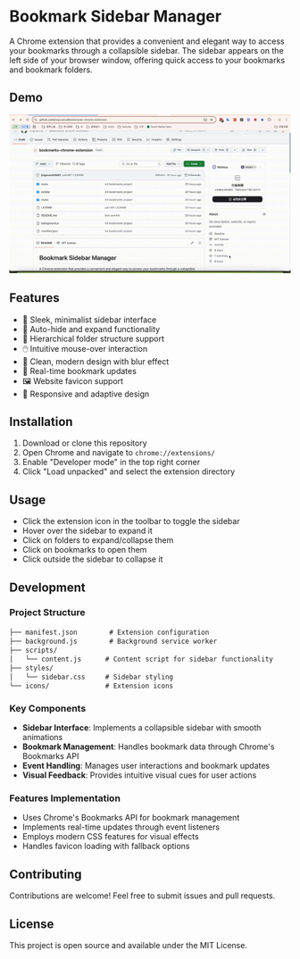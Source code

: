 # Bookmark Sidebar Manager

A Chrome extension that provides a convenient and elegant way to access your bookmarks through a collapsible sidebar. The sidebar appears on the left side of your browser window, offering quick access to your bookmarks and bookmark folders.

## Demo

![Demo](assets/bookmarks.gif)


## Features

- 📌 Sleek, minimalist sidebar interface
- 🔄 Auto-hide and expand functionality
- 📁 Hierarchical folder structure support
- 🖱️ Intuitive mouse-over interaction
- 🎨 Clean, modern design with blur effect
- 🔄 Real-time bookmark updates
- 🖼️ Website favicon support
- 📱 Responsive and adaptive design

## Installation

1. Download or clone this repository
2. Open Chrome and navigate to `chrome://extensions/`
3. Enable "Developer mode" in the top right corner
4. Click "Load unpacked" and select the extension directory

## Usage

- Click the extension icon in the toolbar to toggle the sidebar
- Hover over the sidebar to expand it
- Click on folders to expand/collapse them
- Click on bookmarks to open them
- Click outside the sidebar to collapse it

## Development

### Project Structure

```
├── manifest.json        # Extension configuration
├── background.js        # Background service worker
├── scripts/
│   └── content.js      # Content script for sidebar functionality
├── styles/
│   └── sidebar.css     # Sidebar styling
└── icons/              # Extension icons
```

### Key Components

- **Sidebar Interface**: Implements a collapsible sidebar with smooth animations
- **Bookmark Management**: Handles bookmark data through Chrome's Bookmarks API
- **Event Handling**: Manages user interactions and bookmark updates
- **Visual Feedback**: Provides intuitive visual cues for user actions

### Features Implementation

- Uses Chrome's Bookmarks API for bookmark management
- Implements real-time updates through event listeners
- Employs modern CSS features for visual effects
- Handles favicon loading with fallback options

## Contributing

Contributions are welcome! Feel free to submit issues and pull requests.

## License

This project is open source and available under the MIT License.